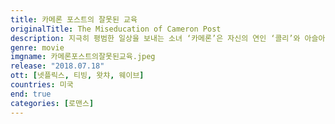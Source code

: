 ```yaml
---
title: 카메론 포스트의 잘못된 교육
originalTitle: The Miseducation of Cameron Post
description: 지극히 평범한 일상을 보내는 소녀 ‘카메론’은 자신의 연인 ‘콜리’와 아슬아슬한 관계를 이어가다 보수적인 가족들에 의해 작은 교회가 운영하는 ‘동성애 치료 센터’에 강제 입소하게 된다. 자신의 성 정체성을 부정하고 교육하는 학교에서 ‘카메론’은 진짜 자신의 모습을 찾아 나서는데…
genre: movie
imgname: 카메론포스트의잘못된교육.jpeg
release: "2018.07.18"
ott: [넷플릭스, 티빙, 왓챠, 웨이브]
countries: 미국
end: true
categories: [로맨스]
---
```


